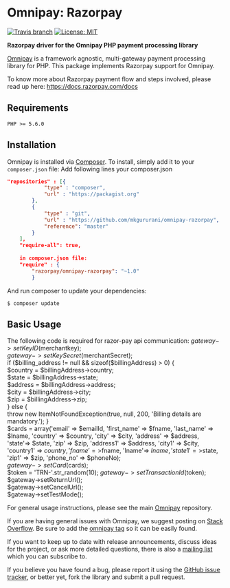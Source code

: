 # Omnipay: Razorpay

[![Travis branch](https://travis-ci.org/razorpay/omnipay-razorpay.svg?branch=master)]()
[![License: MIT](https://img.shields.io/badge/License-MIT-yellow.svg)](https://opensource.org/licenses/MIT)
<!-- [![Packagist](https://img.shields.io/packagist/v/symfony/symfony.svg)]() -->

**Razorpay driver for the Omnipay PHP payment processing library**

[Omnipay](https://github.com/thephpleague/omnipay) is a framework agnostic, multi-gateway payment
processing library for PHP. This package implements Razorpay support for Omnipay.

To know more about Razorpay payment flow and steps involved, please read up here:
<https://docs.razorpay.com/docs>

## Requirements
`PHP >= 5.6.0`

## Installation

Omnipay is installed via [Composer](http://getcomposer.org/). To install, simply add it
to your `composer.json` file: Add following lines your composer.json

```json
"repositories" : [{
			"type" : "composer",
			"url" : "https://packagist.org"
		},
		{
			"type" : "git",
			"url" : "https://github.com/mkgururani/omnipay-razorpay",
			"reference": "master"
		}
	],
	"require-all": true,
	
	in composer.json file: 
	"require" : {
		"razorpay/omnipay-razorpay": "~1.0"
		}
```

And run composer to update your dependencies:

	$ composer update

## Basic Usage

The following code is required for razor-pay api communication:	
 $gateway->setKeyID($merchantkey);	
		    $gateway->setKeySecret($merchantSecret);	
		    if ($billing_address != null && sizeof($billingAddress) > 0) {	
		        $country = $billingAddress->country;	
		        $state = $billingAddress->state;	
		        $address = $billingAddress->address;	
		        $city = $billingAddress->city;	
		        $zip = $billingAddress->zip;	
		    } else {	
		        throw new ItemNotFoundException(true, null, 200, 'Billing details are mandatory.');	
		    }	
		    $cards = array('email' => $emailId, 'first_name' => $fname, 'last_name' => $lname, 'country' => $country,
		        'city' => $city, 'address' => $address, 'state'=> $state, 'zip' => $zip, 'address1' => $address, 'city1' => $city,
		        'country1' => $country, 'fname'=>$fname, 'lname'=> $lname, 'state1'=>$state, 'zip1' => $zip, 'phone_no' => $phoneNo);	
		    $gateway->setCard($cards);	
		    $token = 'TRN-'.str_random(10);	
		    $gateway->setTransactionId($token);		
		    $gateway->setReturnUrl(<YOUR-URL>);		
		    $gateway->setCancelUrl(<YOUR-URL>);		
		    $gateway->setTestMode(<MODE-OF-YOUR-PAYMENT>);		
	
For general usage instructions, please see the main [Omnipay](https://github.com/thephpleague/omnipay)
repository.


If you are having general issues with Omnipay, we suggest posting on
[Stack Overflow](http://stackoverflow.com/). Be sure to add the
[omnipay tag](http://stackoverflow.com/questions/tagged/omnipay) so it can be easily found.

If you want to keep up to date with release announcements, discuss ideas for the project,
or ask more detailed questions, there is also a [mailing list](https://groups.google.com/forum/#!forum/omnipay) which
you can subscribe to.

If you believe you have found a bug, please report it using the [GitHub issue tracker](https://github.com/razorpay/omnipay-razorpay),
or better yet, fork the library and submit a pull request.

